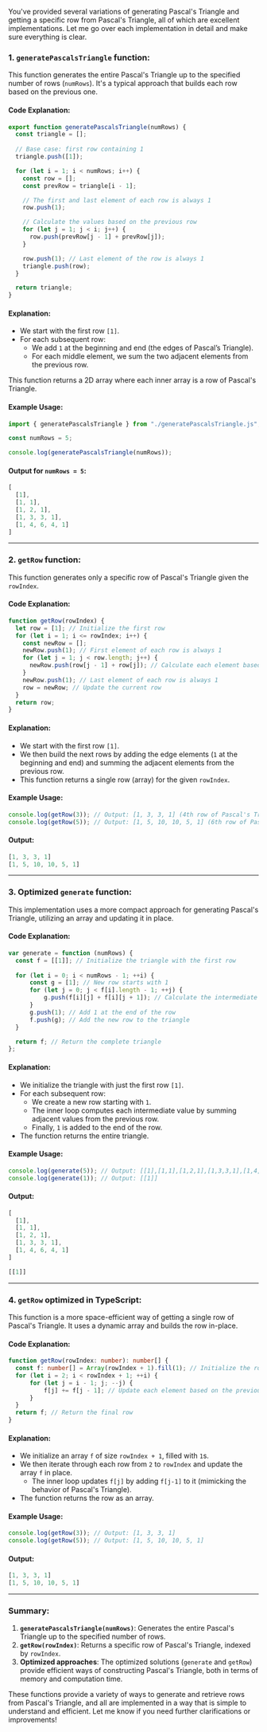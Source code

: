 You've provided several variations of generating Pascal's Triangle and getting a specific row from Pascal's Triangle, all of which are excellent implementations. Let me go over each implementation in detail and make sure everything is clear.

### 1. **`generatePascalsTriangle` function**:

This function generates the entire Pascal's Triangle up to the specified number of rows (`numRows`). It's a typical approach that builds each row based on the previous one.

#### Code Explanation:
```javascript
export function generatePascalsTriangle(numRows) {
  const triangle = [];
  
  // Base case: first row containing 1
  triangle.push([1]);

  for (let i = 1; i < numRows; i++) {
    const row = [];
    const prevRow = triangle[i - 1];

    // The first and last element of each row is always 1
    row.push(1);

    // Calculate the values based on the previous row
    for (let j = 1; j < i; j++) {
      row.push(prevRow[j - 1] + prevRow[j]);
    }

    row.push(1); // Last element of the row is always 1
    triangle.push(row);
  }

  return triangle;
}
```

#### Explanation:
- We start with the first row `[1]`.
- For each subsequent row:
  - We add `1` at the beginning and end (the edges of Pascal’s Triangle).
  - For each middle element, we sum the two adjacent elements from the previous row.
  
This function returns a 2D array where each inner array is a row of Pascal's Triangle.

#### Example Usage:
```javascript
import { generatePascalsTriangle } from "./generatePascalsTriangle.js";

const numRows = 5;

console.log(generatePascalsTriangle(numRows));
```

#### Output for `numRows = 5`:
```javascript
[
  [1],
  [1, 1],
  [1, 2, 1],
  [1, 3, 3, 1],
  [1, 4, 6, 4, 1]
]
```

---

### 2. **`getRow` function**:

This function generates only a specific row of Pascal's Triangle given the `rowIndex`.

#### Code Explanation:
```javascript
function getRow(rowIndex) {
  let row = [1]; // Initialize the first row
  for (let i = 1; i <= rowIndex; i++) {
    const newRow = [];
    newRow.push(1); // First element of each row is always 1
    for (let j = 1; j < row.length; j++) {
      newRow.push(row[j - 1] + row[j]); // Calculate each element based on the previous row
    }
    newRow.push(1); // Last element of each row is always 1
    row = newRow; // Update the current row
  }
  return row;
}
```

#### Explanation:
- We start with the first row `[1]`.
- We then build the next rows by adding the edge elements (`1` at the beginning and end) and summing the adjacent elements from the previous row.
- This function returns a single row (array) for the given `rowIndex`.

#### Example Usage:
```javascript
console.log(getRow(3)); // Output: [1, 3, 3, 1] (4th row of Pascal's Triangle)
console.log(getRow(5)); // Output: [1, 5, 10, 10, 5, 1] (6th row of Pascal's Triangle)
```

#### Output:
```javascript
[1, 3, 3, 1]
[1, 5, 10, 10, 5, 1]
```

---

### 3. **Optimized `generate` function**:

This implementation uses a more compact approach for generating Pascal's Triangle, utilizing an array and updating it in place.

#### Code Explanation:
```javascript
var generate = function (numRows) {
  const f = [[1]]; // Initialize the triangle with the first row
  
  for (let i = 0; i < numRows - 1; ++i) {
      const g = [1]; // New row starts with 1
      for (let j = 0; j < f[i].length - 1; ++j) {
          g.push(f[i][j] + f[i][j + 1]); // Calculate the intermediate values
      }
      g.push(1); // Add 1 at the end of the row
      f.push(g); // Add the new row to the triangle
  }

  return f; // Return the complete triangle
};
```

#### Explanation:
- We initialize the triangle with just the first row `[1]`.
- For each subsequent row:
  - We create a new row starting with `1`.
  - The inner loop computes each intermediate value by summing adjacent values from the previous row.
  - Finally, `1` is added to the end of the row.
- The function returns the entire triangle.

#### Example Usage:
```javascript
console.log(generate(5)); // Output: [[1],[1,1],[1,2,1],[1,3,3,1],[1,4,6,4,1]]
console.log(generate(1)); // Output: [[1]]
```

#### Output:
```javascript
[
  [1],
  [1, 1],
  [1, 2, 1],
  [1, 3, 3, 1],
  [1, 4, 6, 4, 1]
]

[[1]]
```

---

### 4. **`getRow` optimized in TypeScript**:

This function is a more space-efficient way of getting a single row of Pascal's Triangle. It uses a dynamic array and builds the row in-place.

#### Code Explanation:
```typescript
function getRow(rowIndex: number): number[] {
  const f: number[] = Array(rowIndex + 1).fill(1); // Initialize the row with 1s
  for (let i = 2; i < rowIndex + 1; ++i) {
      for (let j = i - 1; j; --j) {
          f[j] += f[j - 1]; // Update each element based on the previous row
      }
  }
  return f; // Return the final row
}
```

#### Explanation:
- We initialize an array `f` of size `rowIndex + 1`, filled with `1`s.
- We then iterate through each row from `2` to `rowIndex` and update the array `f` in place.
  - The inner loop updates `f[j]` by adding `f[j-1]` to it (mimicking the behavior of Pascal's Triangle).
- The function returns the row as an array.

#### Example Usage:
```typescript
console.log(getRow(3)); // Output: [1, 3, 3, 1]
console.log(getRow(5)); // Output: [1, 5, 10, 10, 5, 1]
```

#### Output:
```javascript
[1, 3, 3, 1]
[1, 5, 10, 10, 5, 1]
```

---

### Summary:

1. **`generatePascalsTriangle(numRows)`**: Generates the entire Pascal's Triangle up to the specified number of rows.
2. **`getRow(rowIndex)`**: Returns a specific row of Pascal's Triangle, indexed by `rowIndex`.
3. **Optimized approaches**: The optimized solutions (`generate` and `getRow`) provide efficient ways of constructing Pascal's Triangle, both in terms of memory and computation time.

These functions provide a variety of ways to generate and retrieve rows from Pascal's Triangle, and all are implemented in a way that is simple to understand and efficient. Let me know if you need further clarifications or improvements!